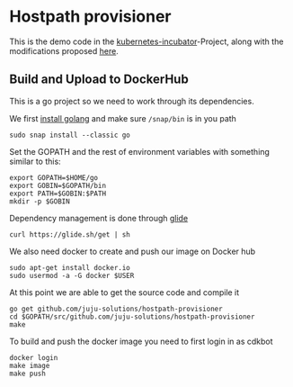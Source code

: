 # Hostpath provisioner
This is the demo code in the [kubernetes-incubator](https://github.com/kubernetes-incubator/external-storage/tree/master/docs/demo/hostpath-provisioner)-Project,
along with the modifications proposed [here](https://github.com/MaZderMind/hostpath-provisioner).

## Build and Upload to DockerHub
This is a go project so we need to work through its dependencies.

We first [install golang](https://github.com/golang/go/wiki/Ubuntu)
and make sure `/snap/bin` is in you path 


```
sudo snap install --classic go
```

Set the GOPATH and the rest of environment variables with something similar to this:

```
export GOPATH=$HOME/go
export GOBIN=$GOPATH/bin
export PATH=$GOBIN:$PATH
mkdir -p $GOBIN
```

Dependency management is done through [glide](https://github.com/Masterminds/glide)

```
curl https://glide.sh/get | sh
```

We also need docker to create and push our image on Docker hub

```
sudo apt-get install docker.io
sudo usermod -a -G docker $USER
```

At this point we are able to get the source code and compile it
```
go get github.com/juju-solutions/hostpath-provisioner
cd $GOPATH/src/github.com/juju-solutions/hostpath-provisioner
make
```

To build and push the docker image you need to first login in as cdkbot
```
docker login
make image
make push
```

